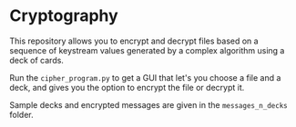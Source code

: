 # Cryptography

This repository allows you to encrypt and decrypt files based on a sequence of keystream values generated by a complex algorithm using a deck of cards.

Run the `cipher_program.py` to get a GUI that let's you choose a file and a deck, and gives you the option to encrypt the file or decrypt it. 

Sample decks and encrypted messages are given in the `messages_n_decks` folder.
